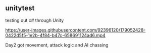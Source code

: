 ## unitytest

testing out c# through Unity

https://user-images.githubusercontent.com/92396120/179052428-0422d5f5-1e2b-4f84-b47c-658691124ad6.mp4

Day2 got movement, attack logic and AI chassing 
